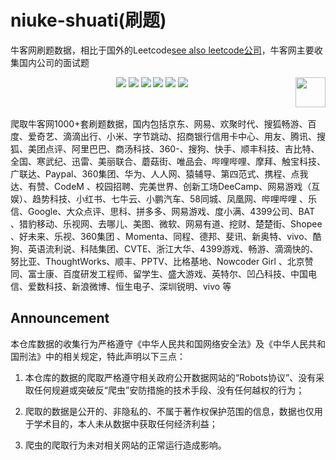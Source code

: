 # niuke-shuati(刷题)
牛客网刷题数据，相比于国外的Leetcode[see also leetcode公司](https://github.com/elegantcoin/All_Leetcode_Q_20190610/blob/master/companies.md)，牛客网主要收集国内公司的面试题

<p align="center">
    <a href="https://github.com/elegantcoin/niuke-shuati"><img src="https://img.shields.io/badge/status-updating-brightgreen.svg"></a>
    <a href="https://github.com/python/cpython"><img src="https://img.shields.io/badge/Python-3.7-FF1493.svg"></a>
    <a href="https://github.com/elegantcoin/niuke-shuati"><img src="https://img.shields.io/badge/platform-Windows%7CLinux%7CmacOS-660066.svg"></a>
    <a href="https://opensource.org/licenses/mit-license.php"><img src="https://badges.frapsoft.com/os/mit/mit.svg"></a>
    <a href="https://github.com/elegantcoin/niuke-shuati/stargazers"><img src="https://img.shields.io/github/stars/elegantcoin/niuke-shuati.svg?logo=github"></a>
    <a href="https://github.com/elegantcoin/niuke-shuati/network/members"><img src="https://img.shields.io/github/forks/elegantcoin/niuke-shuati.svg?color=blue&logo=github"></a>
    <a href="https://www.python.org/"><img src="https://upload.wikimedia.org/wikipedia/commons/c/c3/Python-logo-notext.svg" align="right" height="48" width="48" ></a>
</p>
<br />

爬取牛客网1000+套刷题数据，国内包括京东、网易、欢聚时代、搜狐畅游、百度、爱奇艺、滴滴出行、小米、字节跳动、招商银行信用卡中心、用友、腾讯、搜狐、美团点评、阿里巴巴、商汤科技、360-、搜狗、快手、顺丰科技、吉比特、全国、寒武纪、迅雷、美丽联合、蘑菇街、唯品会、哔哩哔哩、摩拜、触宝科技、广联达、Paypal、360集团、华为、人人网、猿辅导、第四范式、携程、点我达、有赞、CodeM 、校园招聘、完美世界、创新工场DeeCamp、网易游戏（互娱）、趋势科技、小红书、七牛云、小鹏汽车、58同城、凤凰网、哔哩哔哩 、乐信、Google、大众点评、思科、拼多多、网易游戏、度小满、4399公司、BAT 、猎豹移动、乐视网、去哪儿、美图、微软、网易有道、挖财、楚楚街、Shopee 、好未来、乐视、360集团 、Momenta、同程、德邦、斐讯、新奥特、vivo、酷狗、英语流利说、科陆集团、CVTE、浙江大华、4399游戏、畅游、滴滴快的、努比亚、ThoughtWorks、顺丰、PPTV、比格基地、Nowcoder Girl 、北京赞同、富士康、百度研发工程师、留学生、盛大游戏、英特尔、凹凸科技、中国电信、爱数科技、新浪微博、恒生电子、深圳锐明、vivo 等

## Announcement

本仓库数据的收集行为严格遵守《中华人民共和国网络安全法》及《中华人民共和国刑法》中的相关规定，特此声明以下三点：

1. 本仓库的数据的爬取严格遵守相关政府公开数据网站的“Robots协议”、没有采取任何规避或突破反“爬虫”安防措施的技术手段、没有任何越权的行为；

2. 爬取的数据是公开的、非隐私的、不属于著作权保护范围的信息，数据也仅用于学术目的，本人未从数据中获取任何经济利益；

3. 爬虫的爬取行为未对相关网站的正常运行造成影响。
